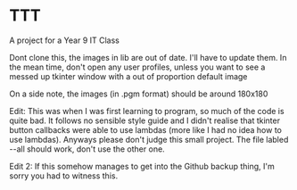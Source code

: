 # TTT
A project for a Year 9 IT Class

Dont clone this, the images in lib are out of date. I'll have to update them.
In the mean time, don't open any user profiles, unless you want to see a messed up tkinter window with a out of proportion default image

On a side note, the images (in .pgm format) should be around 180x180

Edit: This was when I was first learning to program, so much of the code is quite bad. It follows no sensible style guide and I didn't realise that tkinter button callbacks were able to use lambdas (more like I had no idea how to use lambdas). Anyways please don't judge this small project. The file labled --all should work, don't use the other one.

Edit 2: If this somehow manages to get into the Github backup thing, I'm sorry you had to witness this.
